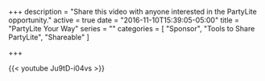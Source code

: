 +++
description = "Share this video with anyone interested in the PartyLite opportunity."
active = true
date = "2016-11-10T15:39:05-05:00"
title = "PartyLite Your Way"
series = ""
categories = [
  "Sponsor",
  "Tools to Share PartyLite",
  "Shareable"
]

+++

{{< youtube Ju9tD-i04vs >}}
